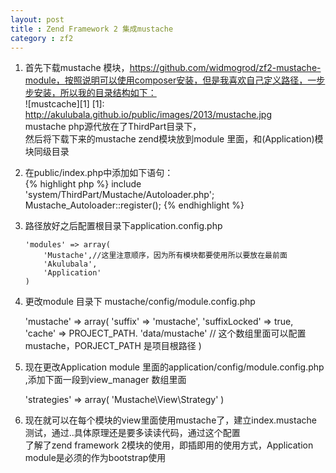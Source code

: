 ```yaml
---
layout: post
title : Zend Framework 2 集成mustache
category : zf2
---
```

 1. 首先下载mustache 模块，https://github.com/widmogrod/zf2-mustache-module，按照说明可以使用composer安装，但是我喜欢自己定义路径，一步步安装，所以我的目录结构如下：  
![mustcache][1]
  [1]: http://akulubala.github.io/public/images/2013/mustache.jpg  
mustache php源代放在了ThirdPart目录下，  
然后将下载下来的mustache zend模块放到module 里面，和(Application)模块同级目录  
 2. 在public/index.php中添加如下语句：  
     {% highlight php %}
        include 'system/ThirdPart/Mustache/Autoloader.php';  
        Mustache_Autoloader::register();
     {% endhighlight %}

 3. 路径放好之后配置根目录下application.config.php  

        'modules' => array(
            'Mustache',//这里注意顺序，因为所有模块都要使用所以要放在最前面
            'Akulubala',
            'Application'
        )
 
 4.  更改module 目录下 mustache/config/module.config.php  

        'mustache' => array(
                'suffix' => 'mustache',
                'suffixLocked' => true,
                'cache' => PROJECT_PATH. 'data/mustache' // 这个数组里面可以配置mustache，PORJECT_PATH 是项目根路径
        )

 5.  现在更改Application module 里面的application/config/module.config.php  ,添加下面一段到view_manager 数组里面  

        'strategies' => array(
                'Mustache\View\Strategy'
        )

 6.  现在就可以在每个模块的view里面使用mustache了，建立index.mustache 测试，通过..具体原理还是要多读读代码，通过这个配置  
了解了zend framework 2模块的使用，即插即用的使用方式，Application module是必须的作为bootstrap使用